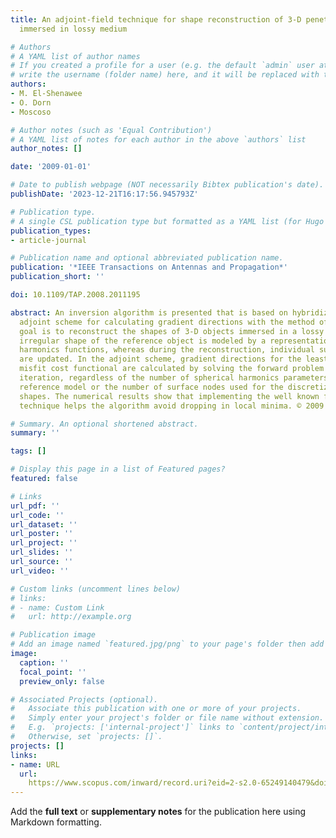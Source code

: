 ```yaml
---
title: An adjoint-field technique for shape reconstruction of 3-D penetrable object
  immersed in lossy medium

# Authors
# A YAML list of author names
# If you created a profile for a user (e.g. the default `admin` user at `content/authors/admin/`), 
# write the username (folder name) here, and it will be replaced with their full name and linked to their profile.
authors:
- M. El-Shenawee
- O. Dorn
- Moscoso

# Author notes (such as 'Equal Contribution')
# A YAML list of notes for each author in the above `authors` list
author_notes: []

date: '2009-01-01'

# Date to publish webpage (NOT necessarily Bibtex publication's date).
publishDate: '2023-12-21T16:17:56.945793Z'

# Publication type.
# A single CSL publication type but formatted as a YAML list (for Hugo requirements).
publication_types:
- article-journal

# Publication name and optional abbreviated publication name.
publication: '*IEEE Transactions on Antennas and Propagation*'
publication_short: ''

doi: 10.1109/TAP.2008.2011195

abstract: An inversion algorithm is presented that is based on hybridization of the
  adjoint scheme for calculating gradient directions with the method of moments. The
  goal is to reconstruct the shapes of 3-D objects immersed in a lossy medium. The
  irregular shape of the reference object is modeled by a representation with spherical
  harmonics functions, whereas during the reconstruction, individual surface nodes
  are updated. In the adjoint scheme, gradient directions for the least squares data
  misfit cost functional are calculated by solving the forward problem twice in each
  iteration, regardless of the number of spherical harmonics parameters used in the
  reference model or the number of surface nodes used for the discretization of the
  shapes. The numerical results show that implementing the well known frequency hopping
  technique helps the algorithm avoid dropping in local minima. © 2009 IEEE.

# Summary. An optional shortened abstract.
summary: ''

tags: []

# Display this page in a list of Featured pages?
featured: false

# Links
url_pdf: ''
url_code: ''
url_dataset: ''
url_poster: ''
url_project: ''
url_slides: ''
url_source: ''
url_video: ''

# Custom links (uncomment lines below)
# links:
# - name: Custom Link
#   url: http://example.org

# Publication image
# Add an image named `featured.jpg/png` to your page's folder then add a caption below.
image:
  caption: ''
  focal_point: ''
  preview_only: false

# Associated Projects (optional).
#   Associate this publication with one or more of your projects.
#   Simply enter your project's folder or file name without extension.
#   E.g. `projects: ['internal-project']` links to `content/project/internal-project/index.md`.
#   Otherwise, set `projects: []`.
projects: []
links:
- name: URL
  url: 
    https://www.scopus.com/inward/record.uri?eid=2-s2.0-65249140479&doi=10.1109%2fTAP.2008.2011195&partnerID=40&md5=4d61f6c96d8ba9389ebc4f9069b130f2
---
```


Add the **full text** or **supplementary notes** for the publication here using Markdown formatting.
